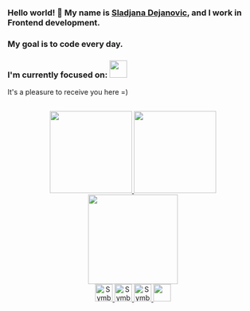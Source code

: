 ### Hello world! 👋 My name is <a href="https://www.linkedin.com/in/sladjana-dejanovic-93030a256/">Sladjana Dejanovic</a>, and I work in Frontend development. <br>

### My goal is to code every day.<br>

### I'm currently focused on:    <img src="https://cdn.jsdelivr.net/gh/devicons/devicon/icons/javascript/javascript-original.svg" width="35" height="35"/>
It's a pleasure to receive you here =)

<!--
**MadBunny-1306/MadBunny-1306** is a ✨ _special_ ✨ repository because its `README.md` (this file) appears on your GitHub profile.

Here are some ideas to get you started:

- 🔭 I’m currently working on ...
- 🌱 I’m currently learning ...
- 👯 I’m looking to collaborate on ...
- 🤔 I’m looking for help with ...
- 💬 Ask me about ...
- 📫 How to reach me: ...
- 😄 Pronouns: ...
- ⚡ Fun fact: ...
-->
<!--
### Olá! Me chamo <a href="https://www.linkedin.com/in/yuricf/" >Yuri Cruz França </a>, e atuo no desenvolvimento Frontend, tendo também experiencia com design gráfico usando o Photoshop, Premiere e Figma.<br>

###
Minha meta é fazer código todo dia. <br>
###
Atualmente estou focado em: <img src="https://cdn.jsdelivr.net/gh/devicons/devicon/icons/react/react-original-wordmark.svg" width="35" height="35"/>
###
Um prazer te receber por aqui =)
          -->

##

<div align="center">
<a href="https://github.com/MadBunny-1306">
  <img height="165em" src="https://github-readme-stats.vercel.app/api?username=MadBunny-1306&show_icons=true&theme=material-palenight&include_all_commits=true&count_private=true"/>
  <img height="165em" src="https://github-readme-stats.vercel.app/api/top-langs/?username=MadBunny-1306&layout=compact&langs_count=7&theme=material-palenight"/>
  <img height='180em' src='https://github-readme-streak-stats.herokuapp.com?user=MadBunny-1306&theme=material-palenight&hide_format=j%20M%5B%20Y%5D&fire=DD0000&ring=52DD81&dates=52DD81&stroke=ABCFDD' />
  
  
<div align=center>
  <img alt="Symbol-HTML" src="https://cdn.jsdelivr.net/gh/devicons/devicon/icons/html5/html5-original.svg" width="35" height="35"/> 
  <img alt="Symbol-CSS" src="https://cdn.jsdelivr.net/gh/devicons/devicon/icons/css3/css3-original.svg" width="35" height="35"/>
<img alt="Symbol-javascript" src="https://cdn.jsdelivr.net/gh/devicons/devicon/icons/javascript/javascript-original.svg" width="35" height="35"/>
<img src="https://cdn.jsdelivr.net/gh/devicons/devicon/icons/jquery/jquery-plain-wordmark.svg" width="35" height="35"/>

  
</div>
                                                                                                                               
##
  

<!---
MadBunny-1306/MadBunny-1306 is a ✨ special ✨ repository because its README.md (this file) appears on your GitHub profile.
You can click the Preview link to take a look at your changes.
--->
